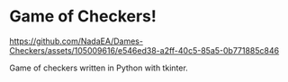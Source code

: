 # Game of Checkers!


https://github.com/NadaEA/Dames-Checkers/assets/105009616/e546ed38-a2ff-40c5-85a5-0b771885c846




Game of checkers written in Python with tkinter.

